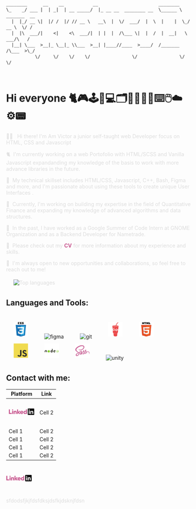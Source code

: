 

```
________      __    __           __                       ________               
\_    _/ ___ |  | _|  | __ _____/  |_ __ __  ________ __  \______ \   _______  __
  |  |_/ __ \|  |/ /  |/ // __ \   __\  |  \/  ___/  |  \  |    |  \_/ __ \  \/ /
  |  |\  ___/|    <|    <\  ___/|  | |  |  /\___ \|  |  /  |  __|   \  ___/\   / 
  |__| \___  >__|_ \__|_ \\___  >__| |____//____  >____/  /_______  /\___  >\_/  
           \/     \/    \/    \/                \/                \/     \/      
```
<br>

# Hi everyone 🐈🎮🕹️📱💻🗂️📂📁👨‍💻⌨️🖱️☁️⚙️📟

<p>🧑‍💻 &nbsp; Hi there! I'm Am Victor a junior self-taught web Developer focus on HTML, CSS and Javascript </p>
<p>🐈 &nbsp;I'm currently working on a web Portofolio with HTML/SCSS and Vanilla Javascript expandanding my knowledge of the basis to work with more advance libraries in the future.</p>
<p>🚀 &nbsp;My technical skillset includes HTML/CSS, Javascript, C++, Bash, Figma and more, and I'm passionate about using these tools to create unique User Interfaces .</p>
<p>🌱 &nbsp;Currently, I'm working on building my expertise in the field of Quantitative Finance and expanding my knowledge of advanced algorithms and data structures.</p>
<p>💼 &nbsp;In the past, I have worked as a Google Summer of Code Intern at GNOME Organization and as a Backend Developer for Nametrade.</p>
<p>📄 &nbsp;Please check out my <a href="https://drive.google.com/file/d/1Gh4q_RSMQUjufm2Qrm-QesiBepiZ79rO/view?usp=share_link">CV</a> for more information about my experience and skills.</p>
<p>🤝 &nbsp;I'm always open to new opportunities and collaborations, so feel free to reach out to me!</p>


![Top languages](https://github-readme-stats.vercel.app/api/top-langs/?username=tekketsudev&theme=dracula&show_icons=true)

## Languages and Tools:

<br>
<style>
    svg {
        height: 70px;
        width: 70px;
    }
    a {
        text-decoration: none;
        color: #C6538C;
        font-weight: 700;
    }
    a:visited, a:focus, a:hover {
        text-decoration: none;
        color: #563D7C;
    }
    p {
        color: #DDDDDD;
    }
    img {
        margin: 5px 20px;
    }
</style>
<img src="https://raw.githubusercontent.com/devicons/devicon/master/icons/css3/css3-original-wordmark.svg" alt="css3" width="40" height="40"/> 
<img src="https://www.vectorlogo.zone/logos/figma/figma-icon.svg" alt="figma" width="40" height="40"/>
<img src="https://www.vectorlogo.zone/logos/git-scm/git-scm-icon.svg" alt="git" width="40" height="40"/>
<img src="https://raw.githubusercontent.com/devicons/devicon/master/icons/gulp/gulp-plain.svg" alt="gulp" width="40" height="40"/>
<img src="https://raw.githubusercontent.com/devicons/devicon/master/icons/html5/html5-original-wordmark.svg" alt="html5" width="40" height="40"/>
<img src="https://raw.githubusercontent.com/devicons/devicon/master/icons/javascript/javascript-original.svg" alt="javascript" width="40" height="40"/>
<img src="https://raw.githubusercontent.com/devicons/devicon/master/icons/nodejs/nodejs-original-wordmark.svg" alt="nodejs" width="40" height="40"/>
<img src="https://raw.githubusercontent.com/devicons/devicon/master/icons/sass/sass-original.svg" alt="sass" width="40" height="40"/>
<img src="https://www.vectorlogo.zone/logos/unity3d/unity3d-icon.svg" alt="unity" width="40" height="40"/>

## Contact with me:
<table>
    <thead>
        <tr>
            <th>Platform</th>
            <th>Link</th>
        </tr>
    </thead>
    <tbody>
        <tr>
            <td>
            <svg viewBox="0 0 128 128"><path fill="#C6538C" d="M.85 51.73h4.94v17.98h9.14v4.56H.85V51.73zM17.11 59h4.74v15.26h-4.74zm2.37-7.59a2.75 2.75 0 11-2.75 2.75 2.75 2.75 0 012.75-2.75M41.69 51.73h4.74V65.2l5.38-6.22h5.81l-6.22 7.07 6.09 8.22h-5.96l-5.04-7.55h-.06v7.55h-4.74V51.73zM24.48 59H29v2.09h.06a5 5 0 014.49-2.47c4.81 0 5.69 3.16 5.69 7.27v8.38h-4.7v-7.43c0-1.77 0-4-2.47-4s-2.85 1.93-2.85 3.92v7.55h-4.74z"></path><path fill="#C6538C" d="M67.61 64.85a2.84 2.84 0 00-2.91-2.91 3.16 3.16 0 00-3.35 2.91zm4 6.77a8.35 8.35 0 01-6.48 3c-4.74 0-8.54-3.16-8.54-8.07s3.8-8.06 8.54-8.06c4.43 0 7.21 3.16 7.21 8.06v1.49h-11a3.54 3.54 0 003.57 3 4 4 0 003.38-1.87zM82.23 62.68A3.89 3.89 0 1086 66.57a3.6 3.6 0 00-3.8-3.89m8.2 11.58H86v-2a6 6 0 01-4.71 2.4c-4.56 0-7.56-3.29-7.56-7.94 0-4.27 2.66-8.19 7-8.19a5.73 5.73 0 014.87 2h.06v-8.8h4.74z"></path><path d="M124.6 47H97.36A2.33 2.33 0 0095 49.34v27.35A2.33 2.33 0 0097.36 79h27.24a2.34 2.34 0 002.4-2.31V49.34a2.34 2.34 0 00-2.4-2.34zm-20.12 27.27h-4.74V59h4.74zm-2.37-17.34a2.75 2.75 0 112.75-2.75 2.75 2.75 0 01-2.75 2.75zm20.13 17.34h-4.74v-7.42c0-1.77 0-4-2.46-4s-2.85 1.93-2.85 3.92v7.55h-4.74V59H112v2.1h.06a5 5 0 014.49-2.46c4.8 0 5.69 3.16 5.69 7.27z"></path></svg>
          </td>
            <td>Cell 2</td>
        </tr>
        <tr>
            <td>Cell 1</td>
            <td>Cell 2</td>
        </tr>
        <tr>
            <td>Cell 1</td>
            <td>Cell 2</td>
        </tr>
        <tr>
            <td>Cell 1</td>
            <td>Cell 2</td>
        </tr>
        <tr>
            <td>Cell 1</td>
            <td>Cell 2</td>
        </tr>
    </tbody>
</table>

<svg viewBox="0 0 128 128"><path fill="#C6538C" d="M.85 51.73h4.94v17.98h9.14v4.56H.85V51.73zM17.11 59h4.74v15.26h-4.74zm2.37-7.59a2.75 2.75 0 11-2.75 2.75 2.75 2.75 0 012.75-2.75M41.69 51.73h4.74V65.2l5.38-6.22h5.81l-6.22 7.07 6.09 8.22h-5.96l-5.04-7.55h-.06v7.55h-4.74V51.73zM24.48 59H29v2.09h.06a5 5 0 014.49-2.47c4.81 0 5.69 3.16 5.69 7.27v8.38h-4.7v-7.43c0-1.77 0-4-2.47-4s-2.85 1.93-2.85 3.92v7.55h-4.74z"></path><path fill="#C6538C" d="M67.61 64.85a2.84 2.84 0 00-2.91-2.91 3.16 3.16 0 00-3.35 2.91zm4 6.77a8.35 8.35 0 01-6.48 3c-4.74 0-8.54-3.16-8.54-8.07s3.8-8.06 8.54-8.06c4.43 0 7.21 3.16 7.21 8.06v1.49h-11a3.54 3.54 0 003.57 3 4 4 0 003.38-1.87zM82.23 62.68A3.89 3.89 0 1086 66.57a3.6 3.6 0 00-3.8-3.89m8.2 11.58H86v-2a6 6 0 01-4.71 2.4c-4.56 0-7.56-3.29-7.56-7.94 0-4.27 2.66-8.19 7-8.19a5.73 5.73 0 014.87 2h.06v-8.8h4.74z"></path><path d="M124.6 47H97.36A2.33 2.33 0 0095 49.34v27.35A2.33 2.33 0 0097.36 79h27.24a2.34 2.34 0 002.4-2.31V49.34a2.34 2.34 0 00-2.4-2.34zm-20.12 27.27h-4.74V59h4.74zm-2.37-17.34a2.75 2.75 0 112.75-2.75 2.75 2.75 0 01-2.75 2.75zm20.13 17.34h-4.74v-7.42c0-1.77 0-4-2.46-4s-2.85 1.93-2.85 3.92v7.55h-4.74V59H112v2.1h.06a5 5 0 014.49-2.46c4.8 0 5.69 3.16 5.69 7.27z"></path></svg>

sfdodsfjkjfdsfdksjdsfkjdsknjfdsn